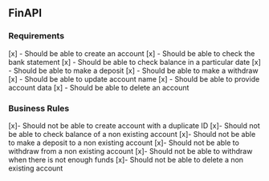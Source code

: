 ## FinAPI

### Requirements

[x] - Should be able to create an account
[x] - Should be able to check the bank statement
[x] - Should be able to check balance in a particular date
[x] - Should be able to make a deposit
[x] - Should be able to make a withdraw
[x] - Should be able to update account name
[x] - Should be able to provide account data
[x] - Should be able to delete an account

### Business Rules

[x]- Should not be able to create account with a duplicate ID
[x]- Should not be able to check balance of a non existing account
[x]- Should not be able to make a deposit to a non existing account
[x]- Should not be able to withdraw from a non existing account
[x]- Should not be able to withdraw when there is not enough funds
[x]- Should not be able to delete a non existing account
